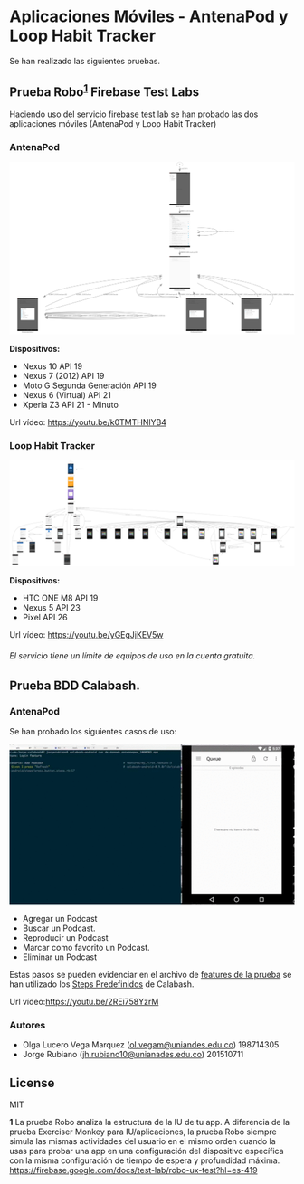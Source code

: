 # Aplicaciones Móviles - AntenaPod y Loop Habit Tracker

Se han realizado las siguientes pruebas.

## Prueba Robo<sup id="a1">[1](#f1)</sup> Firebase Test Labs

Haciendo uso del servicio [firebase test lab] se han probado las dos aplicaciones móviles (AntenaPod y Loop Habit Tracker)

### AntenaPod

![AntenaPod](https://github.com/jhrubiano10/pruebas_automaticas/blob/master/reporte_02/aplicaciones_moviles/firebase/AntennaPod/sitemap_10_API_19_AntenaPod.png?raw=true)

**Dispositivos:**

* Nexus 10 API 19
* Nexus 7 (2012) API 19
* Moto G Segunda Generación API 19
* Nexus 6 (Virtual) API 21
* Xperia Z3 API 21 - Minuto

Url vídeo: https://youtu.be/k0TMTHNlYB4

### Loop Habit Tracker

![Loop](https://github.com/jhrubiano10/pruebas_automaticas/blob/master/reporte_02/aplicaciones_moviles/firebase/Loop%20Habit%20Tracker/sitemap.png?raw=true)

**Dispositivos:**

* HTC ONE M8 API 19
* Nexus 5 API 23
* Pixel API 26

Url vídeo: https://youtu.be/yGEgJjKEV5w

###### El servicio tiene un límite de equipos de uso en la cuenta gratuita.

## Prueba BDD Calabash.

### AntenaPod

Se han probado los siguientes casos de uso:

![calabash](https://github.com/jhrubiano10/pruebas_automaticas/blob/master/reporte_02/aplicaciones_moviles/Calabash/Calabash_AntennaPod.gif?raw=true)


* Agregar un Podcast
* Buscar un Podcast.
* Reproducir un Podcast
* Marcar como favorito un Podcast.
* Eliminar un Podcast

Estas pasos se pueden evidenciar en el archivo de [features de la prueba] se han utilizado los [Steps Predefinidos] de Calabash.

Url vídeo:https://youtu.be/2REi758YzrM

### Autores

* Olga Lucero Vega Marquez (ol.vegam@uniandes.edu.co) 198714305
* Jorge Rubiano (jh.rubiano10@unianades.edu.co) 201510711


License
----
MIT


<b id="f1">1</b> La prueba Robo analiza la estructura de la IU de tu app. A diferencia de la prueba Exerciser Monkey para IU/aplicaciones, la prueba Robo siempre simula las mismas actividades del usuario en el mismo orden cuando la usas para probar una app en una configuración del dispositivo específica con la misma configuración de tiempo de espera y profundidad máxima. https://firebase.google.com/docs/test-lab/robo-ux-test?hl=es-419 

[firebase test lab]:https://firebase.google.com/docs/test-lab/?hl=es-419
[features de la prueba]:https://github.com/jhrubiano10/pruebas_automaticas/blob/master/reporte_02/aplicaciones_moviles/Calabash/AntennaPod/features/features_AntenaPod.feature
[Steps Predefinidos]:https://github.com/calabash/calabash-android/blob/master/ruby-gem/lib/calabash-android/canned_steps.md
